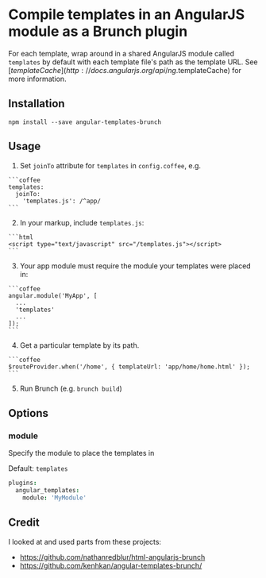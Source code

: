 # Compile templates in an AngularJS module as a Brunch plugin

For each template, wrap around in a shared AngularJS module called
`templates` by default with each template file's path as the template URL.
See [$templateCache](http://docs.angularjs.org/api/ng.$templateCache) for more
information.


## Installation

`npm install --save angular-templates-brunch`


## Usage

  1. Set `joinTo` attribute for `templates` in `config.coffee`, e.g.

	```coffee
	templates:
	  joinTo:
		'templates.js': /^app/
	```

  2. In your markup, include `templates.js`:

	```html
	<script type="text/javascript" src="/templates.js"></script>
	```

  3. Your app module must require the module your templates were placed in:

	```coffee
	angular.module('MyApp', [
	  ...
	  'templates'
	  ...
	]);
	```

  4. Get a particular template by its path.

	```coffee
	$routeProvider.when('/home', { templateUrl: 'app/home/home.html' });
	```

  5. Run Brunch (e.g. `brunch build`)


## Options

### module

Specify the module to place the templates in

Default: `templates`

```coffee
plugins:
  angular_templates:
    module: 'MyModule'
```

## Credit

I looked at and used parts from these projects:

- https://github.com/nathanredblur/html-angularjs-brunch
- https://github.com/kenhkan/angular-templates-brunch/
